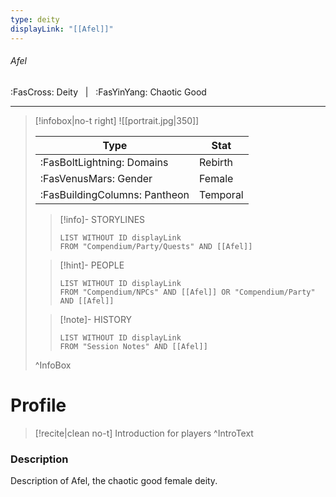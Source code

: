 ```yaml
---
type: deity
displayLink: "[[Afel]]"
---
```


###### Afel
<span class="sub2">:FasCross: Deity &nbsp; | &nbsp; :FasYinYang: Chaotic Good</span>
___

> [!infobox|no-t right]
> ![[portrait.jpg|350]]
>
> | Type | Stat |
> | ---- | ---- |
> | :FasBoltLightning: Domains | Rebirth |
> | :FasVenusMars: Gender | Female |
> | :FasBuildingColumns: Pantheon | Temporal |
>
>> [!info]- STORYLINES
>>```dataview
>>LIST WITHOUT ID displayLink
>>FROM "Compendium/Party/Quests" AND [[Afel]]
>
>> [!hint]-  PEOPLE
>>```dataview
>>LIST WITHOUT ID displayLink
>>FROM "Compendium/NPCs" AND [[Afel]] OR "Compendium/Party" AND [[Afel]] 
>
>>[!note]- HISTORY
>>```dataview
>>LIST WITHOUT ID displayLink
>>FROM "Session Notes" AND [[Afel]]
>
>^InfoBox

# Profile

> [!recite|clean no-t]
>	Introduction for players
>^IntroText

### Description
Description of Afel, the chaotic good female deity.
